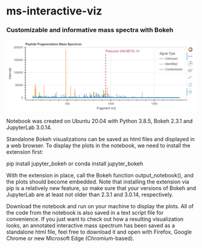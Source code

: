 # ms-interactive-viz
### Customizable and informative mass spectra with Bokeh

<img src="https://github.com/dev-ev/ms-interactive-viz/blob/main/Screenshots/Annotated_Static_Screenshot.PNG" alt="drawing"/>

Notebook was created on Ubuntu 20.04 with Python 3.8.5, Bokeh 2.3.1 and JupyterLab 3.0.14.

Standalone Bokeh visualizations can be saved as html files and displayed in a web browser. To display the plots in the notebook, we need to install the extension first:

pip install jupyter_bokeh
or
conda install jupyter_bokeh

With the extension in place, call the Bokeh function output_notebook(), and the plots should become embedded. Note that installing the extension via pip is a relatively new feature, so make sure that your versions of Bokeh and JupyterLab are at least not older than 2.3.1 and 3.0.14, respectively.

Download the notebook and run on your machine to display the plots. All of the code from the notebook is also saved in a text script file for convenience. If you just want to check out how a resulting visualization looks, an annotated interactive mass spectrum has been saved as a standalone html file, feel free to download it and open with Firefox, Google Chrome or new Microsoft Edge (Chromium-based).
